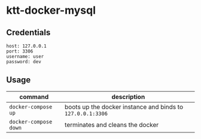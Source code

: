 # ktt-docker-mysql

## Credentials

```
host: 127.0.0.1
port: 3306
username: user
password: dev
```

## Usage

| command               | description                                                |
| --------------------- | ---------------------------------------------------------- |
| `docker-compose up`   | boots up the docker instance and binds to `127.0.0.1:3306` |
| `docker-compose down` | terminates and cleans the docker                           |
